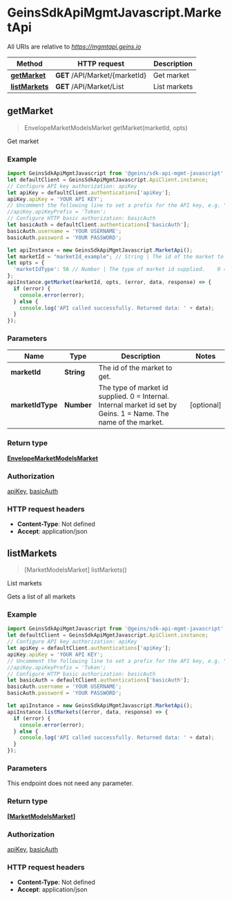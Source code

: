 # GeinsSdkApiMgmtJavascript.MarketApi

All URIs are relative to *https://mgmtapi.geins.io*

Method | HTTP request | Description
------------- | ------------- | -------------
[**getMarket**](MarketApi.md#getMarket) | **GET** /API/Market/{marketId} | Get market
[**listMarkets**](MarketApi.md#listMarkets) | **GET** /API/Market/List | List markets



## getMarket

> EnvelopeMarketModelsMarket getMarket(marketId, opts)

Get market

### Example

```javascript
import GeinsSdkApiMgmtJavascript from '@geins/sdk-api-mgmt-javascript';
let defaultClient = GeinsSdkApiMgmtJavascript.ApiClient.instance;
// Configure API key authorization: apiKey
let apiKey = defaultClient.authentications['apiKey'];
apiKey.apiKey = 'YOUR API KEY';
// Uncomment the following line to set a prefix for the API key, e.g. "Token" (defaults to null)
//apiKey.apiKeyPrefix = 'Token';
// Configure HTTP basic authorization: basicAuth
let basicAuth = defaultClient.authentications['basicAuth'];
basicAuth.username = 'YOUR USERNAME';
basicAuth.password = 'YOUR PASSWORD';

let apiInstance = new GeinsSdkApiMgmtJavascript.MarketApi();
let marketId = "marketId_example"; // String | The id of the market to get.
let opts = {
  'marketIdType': 56 // Number | The type of market id supplied.    0 = Internal. Internal market id set by Geins.    1 = Name. The name of the market.
};
apiInstance.getMarket(marketId, opts, (error, data, response) => {
  if (error) {
    console.error(error);
  } else {
    console.log('API called successfully. Returned data: ' + data);
  }
});
```

### Parameters


Name | Type | Description  | Notes
------------- | ------------- | ------------- | -------------
 **marketId** | **String**| The id of the market to get. | 
 **marketIdType** | **Number**| The type of market id supplied.    0 &#x3D; Internal. Internal market id set by Geins.    1 &#x3D; Name. The name of the market. | [optional] 

### Return type

[**EnvelopeMarketModelsMarket**](EnvelopeMarketModelsMarket.md)

### Authorization

[apiKey](../README.md#apiKey), [basicAuth](../README.md#basicAuth)

### HTTP request headers

- **Content-Type**: Not defined
- **Accept**: application/json


## listMarkets

> [MarketModelsMarket] listMarkets()

List markets

Gets a list of all markets

### Example

```javascript
import GeinsSdkApiMgmtJavascript from '@geins/sdk-api-mgmt-javascript';
let defaultClient = GeinsSdkApiMgmtJavascript.ApiClient.instance;
// Configure API key authorization: apiKey
let apiKey = defaultClient.authentications['apiKey'];
apiKey.apiKey = 'YOUR API KEY';
// Uncomment the following line to set a prefix for the API key, e.g. "Token" (defaults to null)
//apiKey.apiKeyPrefix = 'Token';
// Configure HTTP basic authorization: basicAuth
let basicAuth = defaultClient.authentications['basicAuth'];
basicAuth.username = 'YOUR USERNAME';
basicAuth.password = 'YOUR PASSWORD';

let apiInstance = new GeinsSdkApiMgmtJavascript.MarketApi();
apiInstance.listMarkets((error, data, response) => {
  if (error) {
    console.error(error);
  } else {
    console.log('API called successfully. Returned data: ' + data);
  }
});
```

### Parameters

This endpoint does not need any parameter.

### Return type

[**[MarketModelsMarket]**](MarketModelsMarket.md)

### Authorization

[apiKey](../README.md#apiKey), [basicAuth](../README.md#basicAuth)

### HTTP request headers

- **Content-Type**: Not defined
- **Accept**: application/json

